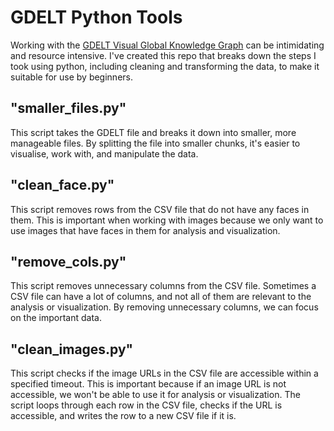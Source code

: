 # GDELT Python Tools

Working with the [GDELT Visual Global Knowledge Graph](https://www.gdeltproject.org/data.html) can be intimidating and resource intensive. I've created this repo that breaks down the steps I took using python, including cleaning and transforming the data, to make it suitable for use by beginners.

## "smaller_files.py"

This script takes the GDELT file and breaks it down into smaller, more manageable files. By splitting the file into smaller chunks, it's easier to visualise, work with, and manipulate the data.

## "clean_face.py"

This script removes rows from the CSV file that do not have any faces in them. This is important when working with images because we only want to use images that have faces in them for analysis and visualization.

## "remove_cols.py"

This script removes unnecessary columns from the CSV file. Sometimes a CSV file can have a lot of columns, and not all of them are relevant to the analysis or visualization. By removing unnecessary columns, we can focus on the important data.

## "clean_images.py"

This script checks if the image URLs in the CSV file are accessible within a specified timeout. This is important because if an image URL is not accessible, we won't be able to use it for analysis or visualization. The script loops through each row in the CSV file, checks if the URL is accessible, and writes the row to a new CSV file if it is.
